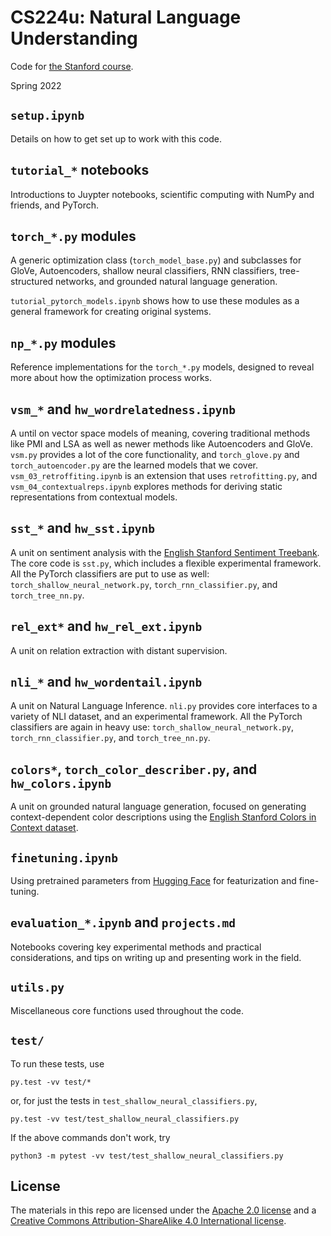 # CS224u: Natural Language Understanding

Code for [the Stanford course](http://web.stanford.edu/class/cs224u/).

Spring 2022



## `setup.ipynb`

Details on how to get set up to work with this code.


## `tutorial_*` notebooks

Introductions to Juypter notebooks, scientific computing with NumPy and friends, and PyTorch.


## `torch_*.py` modules

A generic optimization class (`torch_model_base.py`) and subclasses for GloVe, Autoencoders, shallow neural classifiers, RNN classifiers, tree-structured networks, and grounded natural language generation.

`tutorial_pytorch_models.ipynb` shows how to use these modules as a general framework for creating original systems.


## `np_*.py` modules

Reference implementations for the `torch_*.py` models, designed to reveal more about how the optimization process works.


## `vsm_*` and `hw_wordrelatedness.ipynb`

A until on vector space models of meaning, covering traditional methods like PMI and LSA as well as newer methods like Autoencoders and GloVe. `vsm.py` provides a lot of the core functionality, and `torch_glove.py` and `torch_autoencoder.py` are the learned models that we cover. `vsm_03_retroffiting.ipynb` is an extension that uses `retrofitting.py`, and `vsm_04_contextualreps.ipynb` explores methods for deriving static representations from contextual models.


## `sst_*` and `hw_sst.ipynb`

A unit on sentiment analysis with the [English Stanford Sentiment Treebank](https://nlp.stanford.edu/sentiment/treebank.html). The core code is `sst.py`, which includes a flexible experimental framework. All the PyTorch classifiers are put to use as well: `torch_shallow_neural_network.py`, `torch_rnn_classifier.py`, and `torch_tree_nn.py`.


## `rel_ext*` and `hw_rel_ext.ipynb`

A unit on relation extraction with distant supervision.


## `nli_*` and `hw_wordentail.ipynb`

A unit on Natural Language Inference. `nli.py` provides core interfaces to a variety of NLI dataset, and an experimental framework. All the PyTorch classifiers are again in heavy use: `torch_shallow_neural_network.py`, `torch_rnn_classifier.py`, and `torch_tree_nn.py`.


## `colors*`, `torch_color_describer.py`, and `hw_colors.ipynb`

A unit on grounded natural language generation, focused on generating context-dependent color descriptions using the [English Stanford Colors in Context dataset](https://cocolab.stanford.edu/datasets/colors.html).


## `finetuning.ipynb`

Using pretrained parameters from [Hugging Face](https://huggingface.co) for featurization and fine-tuning.


## `evaluation_*.ipynb` and `projects.md`

Notebooks covering key experimental methods and practical considerations, and tips on writing up and presenting work in the field.


## `utils.py`

Miscellaneous core functions used throughout the code.


## `test/`

To run these tests, use

```py.test -vv test/*```

or, for just the tests in `test_shallow_neural_classifiers.py`,

```py.test -vv test/test_shallow_neural_classifiers.py```

If the above commands don't work, try

```python3 -m pytest -vv test/test_shallow_neural_classifiers.py```


## License

The materials in this repo are licensed under the [Apache 2.0 license](LICENSE) and a [Creative Commons Attribution-ShareAlike 4.0 International license](http://creativecommons.org/licenses/by-sa/4.0/).
